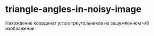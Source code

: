 # triangle-angles-in-noisy-image
Нахождение координат углов треугольников на зашумленном ч/б изображении
